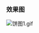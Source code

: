 ### 效果图

![饼图1.gif](http://upload-images.jianshu.io/upload_images/2909848-43c4cfbd789e6a88.gif?imageMogr2/auto-orient/strip)
